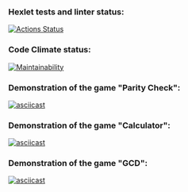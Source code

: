 ### Hexlet tests and linter status:

[![Actions Status](https://github.com/daniscoder/frontend-project-44/actions/workflows/hexlet-check.yml/badge.svg)](https://github.com/daniscoder/frontend-project-44/actions)

### Code Climate status:

[![Maintainability](https://api.codeclimate.com/v1/badges/8818e91f2a13341e1df0/maintainability)](https://codeclimate.com/github/daniscoder/frontend-project-44/maintainability)

### Demonstration of the game "Parity Check":

[![asciicast](https://asciinema.org/a/J0OT6GSGlr8CVoHvOidDHZeBn.svg)](https://asciinema.org/a/J0OT6GSGlr8CVoHvOidDHZeBn)

### Demonstration of the game "Calculator":

[![asciicast](https://asciinema.org/a/NndENqKtPIbXM6Ucnbj6EEDV6.svg)](https://asciinema.org/a/NndENqKtPIbXM6Ucnbj6EEDV6)

### Demonstration of the game "GCD":

[![asciicast](https://asciinema.org/a/oyPq2UzceMnM0bBh7jys8zEK1.svg)](https://asciinema.org/a/oyPq2UzceMnM0bBh7jys8zEK1)
